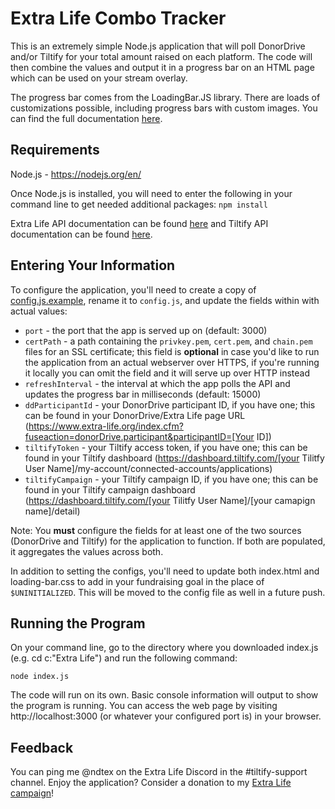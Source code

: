 # Extra Life Combo Tracker
This is an extremely simple Node.js application that will poll DonorDrive and/or Tiltify for your total amount raised on each platform. The code will then combine the values and output it in a progress bar on an HTML page which can be used on your stream overlay.

The progress bar comes from the LoadingBar.JS library. There are loads of customizations possible, including progress bars with custom images. You can find the full documentation [here](https://loading.io/progress/).

## Requirements
Node.js - https://nodejs.org/en/

Once Node.js is installed, you will need to enter the following in your command line to get needed additional packages: `npm install`

Extra Life API documentation can be found [here](https://github.com/mririgoyen/extra-life) and Tiltify API documentation can be found [here](https://github.com/daniellockard/tiltify-api-client).

## Entering Your Information
To configure the application, you'll need to create a copy of [config.js.example](config.js.example), rename it to `config.js`, and update the fields within with actual values:

* `port` - the port that the app is served up on (default: 3000)
* `certPath` - a path containing the `privkey.pem`, `cert.pem`, and `chain.pem` files for an SSL certificate; this field is **optional** in case you'd like to run the application from an actual webserver over HTTPS, if you're running it locally you can omit the field and it will serve up over HTTP instead
* `refreshInterval` - the interval at which the app polls the API and updates the progress bar in milliseconds (default: 15000)
* `ddParticipantId` - your DonorDrive participant ID, if you have one; this can be found in your DonorDrive/Extra Life page URL (https://www.extra-life.org/index.cfm?fuseaction=donorDrive.participant&participantID=[Your ID])
* `tiltifyToken` - your Tiltify access token, if you have one; this can be found in your Tiltify dashboard (https://dashboard.tiltify.com/[your Tilitfy User Name]/my-account/connected-accounts/applications)
* `tiltifyCampaign` - your Tiltify campaign ID, if you have one; this can be found in your Tiltify campaign dashboard (https://dashboard.tiltify.com/[your Tilitfy User Name]/[your camapign name]/detail)

Note: You **must** configure the fields for at least one of the two sources (DonorDrive and Tiltify) for the application to function. If both are populated, it aggregates the values across both.

In addition to setting the configs, you'll need to update both index.html and loading-bar.css to add in your fundraising goal in the place of `$UNINITIALIZED`. This will be moved to the config file as well in a future push.

## Running the Program
On your command line, go to the directory where you downloaded index.js (e.g. cd c:\"Extra Life") and run the following command:

`node index.js`

The code will run on its own. Basic console information will output to show the program is running. You can access the web page by visiting http://localhost:3000 (or whatever your configured port is) in your browser.

## Feedback
You can ping me @ndtex on the Extra Life Discord in the #tiltify-support channel. Enjoy the application? Consider a donation to my [Extra Life campaign](https://gamin4aven.com)!
